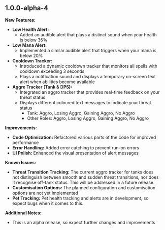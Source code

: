 ## 1.0.0-alpha-4

**New Features:**

* **Low Health Alert:**
    - Added an audible alert that plays a distinct sound when your health is below 35%
* **Low Mana Alert:**
    - Implemented a similar audible alert that triggers when your mana is below 20%
* **Cooldown Tracker:**
    - Introduced a dynamic cooldown tracker that monitors all spells with cooldown exceeding 3 seconds
    - Plays a notification sound and displays a temporary on-screen text alert when abilities become available
* **Aggro Tracker (Tank & DPS):**
    - Integrated an aggro tracker that provides real-time feedback on your threat status
    - Displays different coloured text messages to indicate your threat status
        - Tank: Aggro, Losing Aggro, Gaining Aggro, No Aggro
        - Other Roles: Aggro, Losing Aggro, Gaining Aggro, No Aggro

**Improvements:**

* **Code Optimization:** Refactored various parts of the code for improved performance
* **Error Handling:** Added error catching to prevent run-on errors
* **UI Polish:** Enhanced the visual presentation of alert messages

**Known Issues:**

* **Threat Transition Tracking:** The current aggro tracker for tanks does not distinguish between smooth and sudden threat transitions, nor does it recognise off-tank status. This will be addressed in a future release.
* **Customisation Options:** The planned configuration and customisation options are not yet implemented
* **Pet Tracking:** Pet health tracking and alerts are in development, so expect bugs when it comes to this.

**Additional Notes:**

* This is an alpha release, so expect further changes and improvements